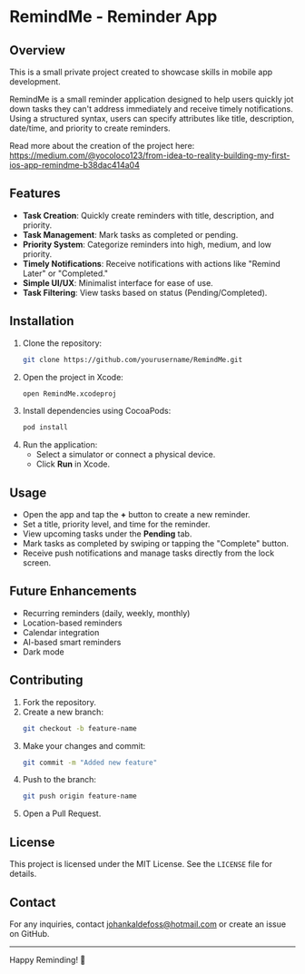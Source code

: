 # RemindMe - Reminder App

## Overview
This is a small private project created to showcase skills in mobile app development.

RemindMe is a small reminder application designed to help users quickly jot down tasks they can't address immediately and receive timely notifications. Using a structured syntax, users can specify attributes like title, description, date/time, and priority to create reminders.

Read more about the creation of the project here:
https://medium.com/@yocoloco123/from-idea-to-reality-building-my-first-ios-app-remindme-b38dac414a04


## Features

- **Task Creation**: Quickly create reminders with title, description, and priority.
- **Task Management**: Mark tasks as completed or pending.
- **Priority System**: Categorize reminders into high, medium, and low priority.
- **Timely Notifications**: Receive notifications with actions like "Remind Later" or "Completed."
- **Simple UI/UX**: Minimalist interface for ease of use.
- **Task Filtering**: View tasks based on status (Pending/Completed).

## Installation

1. Clone the repository:
   ```sh
   git clone https://github.com/yourusername/RemindMe.git
   ```
2. Open the project in Xcode:
   ```sh
   open RemindMe.xcodeproj
   ```
3. Install dependencies using CocoaPods:
   ```sh
   pod install
   ```
4. Run the application:
   - Select a simulator or connect a physical device.
   - Click **Run** in Xcode.

## Usage

- Open the app and tap the **+** button to create a new reminder.
- Set a title, priority level, and time for the reminder.
- View upcoming tasks under the **Pending** tab.
- Mark tasks as completed by swiping or tapping the "Complete" button.
- Receive push notifications and manage tasks directly from the lock screen.

## Future Enhancements

- Recurring reminders (daily, weekly, monthly)
- Location-based reminders
- Calendar integration
- AI-based smart reminders
- Dark mode

## Contributing

1. Fork the repository.
2. Create a new branch:
   ```sh
   git checkout -b feature-name
   ```
3. Make your changes and commit:
   ```sh
   git commit -m "Added new feature"
   ```
4. Push to the branch:
   ```sh
   git push origin feature-name
   ```
5. Open a Pull Request.

## License

This project is licensed under the MIT License. See the `LICENSE` file for details.

## Contact

For any inquiries, contact johankaldefoss@hotmail.com or create an issue on GitHub.

---

Happy Reminding! 🚀

